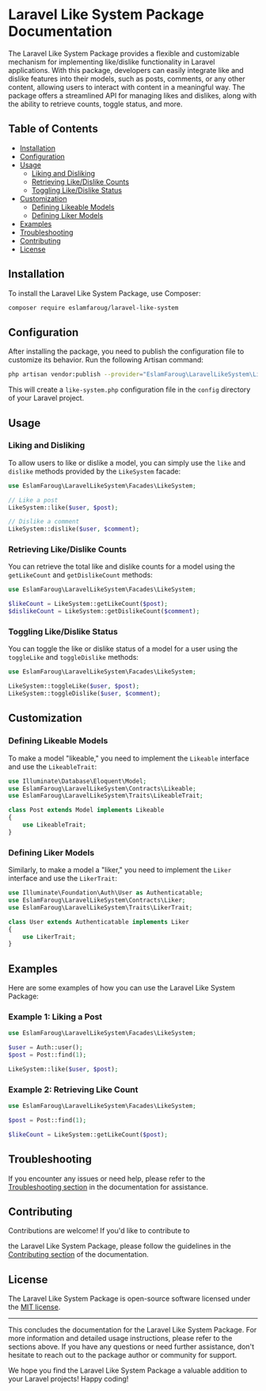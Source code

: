# Laravel Like System Package Documentation

The Laravel Like System Package provides a flexible and customizable mechanism for implementing like/dislike functionality in Laravel applications. With this package, developers can easily integrate like and dislike features into their models, such as posts, comments, or any other content, allowing users to interact with content in a meaningful way. The package offers a streamlined API for managing likes and dislikes, along with the ability to retrieve counts, toggle status, and more.

## Table of Contents

- [Installation](#installation)
- [Configuration](#configuration)
- [Usage](#usage)
    - [Liking and Disliking](#liking-and-disliking)
    - [Retrieving Like/Dislike Counts](#retrieving-like-dislike-counts)
    - [Toggling Like/Dislike Status](#toggling-like-dislike-status)
- [Customization](#customization)
    - [Defining Likeable Models](#defining-likeable-models)
    - [Defining Liker Models](#defining-liker-models)
- [Examples](#examples)
- [Troubleshooting](#troubleshooting)
- [Contributing](#contributing)
- [License](#license)

## Installation

To install the Laravel Like System Package, use Composer:

```bash
composer require eslamfaroug/laravel-like-system
```

## Configuration

After installing the package, you need to publish the configuration file to customize its behavior. Run the following Artisan command:

```bash
php artisan vendor:publish --provider="EslamFaroug\LaravelLikeSystem\LikeSystemServiceProvider" --tag=config
```

This will create a `like-system.php` configuration file in the `config` directory of your Laravel project.

## Usage

### Liking and Disliking

To allow users to like or dislike a model, you can simply use the `like` and `dislike` methods provided by the `LikeSystem` facade:

```php
use EslamFaroug\LaravelLikeSystem\Facades\LikeSystem;

// Like a post
LikeSystem::like($user, $post);

// Dislike a comment
LikeSystem::dislike($user, $comment);
```

### Retrieving Like/Dislike Counts

You can retrieve the total like and dislike counts for a model using the `getLikeCount` and `getDislikeCount` methods:

```php
use EslamFaroug\LaravelLikeSystem\Facades\LikeSystem;

$likeCount = LikeSystem::getLikeCount($post);
$dislikeCount = LikeSystem::getDislikeCount($comment);
```

### Toggling Like/Dislike Status

You can toggle the like or dislike status of a model for a user using the `toggleLike` and `toggleDislike` methods:

```php
use EslamFaroug\LaravelLikeSystem\Facades\LikeSystem;

LikeSystem::toggleLike($user, $post);
LikeSystem::toggleDislike($user, $comment);
```

## Customization

### Defining Likeable Models

To make a model "likeable," you need to implement the `Likeable` interface and use the `LikeableTrait`:

```php
use Illuminate\Database\Eloquent\Model;
use EslamFaroug\LaravelLikeSystem\Contracts\Likeable;
use EslamFaroug\LaravelLikeSystem\Traits\LikeableTrait;

class Post extends Model implements Likeable
{
    use LikeableTrait;
}
```

### Defining Liker Models

Similarly, to make a model a "liker," you need to implement the `Liker` interface and use the `LikerTrait`:

```php
use Illuminate\Foundation\Auth\User as Authenticatable;
use EslamFaroug\LaravelLikeSystem\Contracts\Liker;
use EslamFaroug\LaravelLikeSystem\Traits\LikerTrait;

class User extends Authenticatable implements Liker
{
    use LikerTrait;
}
```

## Examples

Here are some examples of how you can use the Laravel Like System Package:

### Example 1: Liking a Post

```php
use EslamFaroug\LaravelLikeSystem\Facades\LikeSystem;

$user = Auth::user();
$post = Post::find(1);

LikeSystem::like($user, $post);
```

### Example 2: Retrieving Like Count

```php
use EslamFaroug\LaravelLikeSystem\Facades\LikeSystem;

$post = Post::find(1);

$likeCount = LikeSystem::getLikeCount($post);
```

## Troubleshooting

If you encounter any issues or need help, please refer to the [Troubleshooting section](#troubleshooting) in the documentation for assistance.

## Contributing

Contributions are welcome! If you'd like to contribute to

the Laravel Like System Package, please follow the guidelines in the [Contributing section](#contributing) of the documentation.

## License

The Laravel Like System Package is open-source software licensed under the [MIT license](LICENSE).

---

This concludes the documentation for the Laravel Like System Package. For more information and detailed usage instructions, please refer to the sections above. If you have any questions or need further assistance, don't hesitate to reach out to the package author or community for support.

We hope you find the Laravel Like System Package a valuable addition to your Laravel projects! Happy coding!
